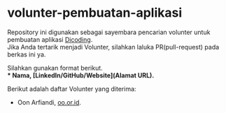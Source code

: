 # volunter-pembuatan-aplikasi
Repository ini digunakan sebagai sayembara pencarian volunter untuk pembuatan aplikasi [Dicoding](www.dicodingid.com).<br>
Jika Anda tertarik menjadi Volunter, silahkan laluka PR(pull-request) pada berkas ini ya.<br>

Silahkan gunakan format berikut.<br>
**\* Nama, [LinkedIn/GitHub/Website](Alamat URL).**

Berikut adalah daftar Volunter yang diterima:
* Oon Arfiandi, [oo.or.id](https://oo.or.id).
